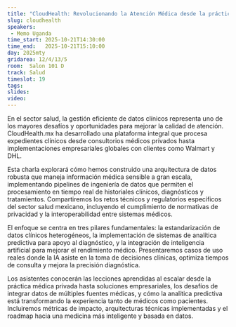 ```yaml
---
title: "CloudHealth: Revolucionando la Atención Médica desde la práctica privada hasta empresas multinacionales con la Ingeniería de Datos como pilar principal en la arquitectura de la solución"
slug: cloudhealth
speakers:
 - Memo Uganda
time_start: 2025-10-21T14:30:00
time_end:   2025-10-21T15:10:00
day: 2025mty
gridarea: 12/4/13/5
room:  Salon 101 D
track: Salud
timeslot: 19
tags:
slides: 
video: 
---
```


En el sector salud, la gestión eficiente de datos clínicos representa uno de los mayores desafíos y oportunidades para mejorar la calidad de atención. CloudHealth.mx ha desarrollado una plataforma integral que procesa expedientes clínicos desde consultorios médicos privados hasta implementaciones empresariales globales con clientes como Walmart y DHL.

Esta charla explorará cómo hemos construido una arquitectura de datos robusta que maneja información médica sensible a gran escala, implementando pipelines de ingeniería de datos que permiten el procesamiento en tiempo real de historiales clínicos, diagnósticos y tratamientos. Compartiremos los retos técnicos y regulatorios específicos del sector salud mexicano, incluyendo el cumplimiento de normativas de privacidad y la interoperabilidad entre sistemas médicos.

El enfoque se centra en tres pilares fundamentales: la estandarización de datos clínicos heterogéneos, la implementación de sistemas de analítica predictiva para apoyo al diagnóstico, y la integración de inteligencia artificial para mejorar el rendimiento médico. Presentaremos casos de uso reales donde la IA asiste en la toma de decisiones clínicas, optimiza tiempos de consulta y mejora la precisión diagnóstica.

Los asistentes conocerán las lecciones aprendidas al escalar desde la práctica médica privada hasta soluciones empresariales, los desafíos de integrar datos de múltiples fuentes médicas, y cómo la analítica predictiva está transformando la experiencia tanto de médicos como pacientes. Incluiremos métricas de impacto, arquitecturas técnicas implementadas y el roadmap hacia una medicina más inteligente y basada en datos.